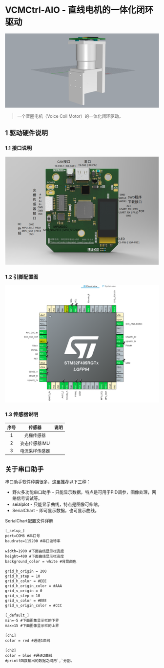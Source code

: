 # VCMCtrl-AIO - 直线电机的一体化闭环驱动
![image-20220904195708891](5.Images/VCM.png)

> 一个音圈电机（Voice Coil Motor）的一体化闭环驱动。

## 1  驱动硬件说明

### 1.1  接口说明 

![HardwareInterface](5.Images/HardwareInterface.png)

### 1.2  引脚配置图

![Pinpoint](5.Images/Pinpoint.png)

### 1.3  传感器说明

| 序号 |     传感器     | 说明 |
| :--: | :------------: | :--: |
|  1   |   光栅传感器   |      |
|  2   | 姿态传感器IMU  |      |
|  3   | 电流采样传感器 |      |





## 关于串口助手

串口助手软件种类很多，这里推荐以下三种：

- 野火多功能串口助手 - 只能显示数据，特点是可用于PID调参，图像处理，网络信号调试等。
- seialplot - 只能显示曲线，特点是图像可伸缩。
- SerialChart - 即可显示数据，也可显示曲线。

SerialChart配置文件详解

```shell
[_setup_]
port=COM6 #串口号
baudrate=115200 #串口波特率

width=1900 #下面曲线显示栏宽度
height=400 #下面曲线显示栏高度
background_color = white #背景颜色

grid_h_origin = 200
grid_h_step = 10
grid_h_color = #EEE
grid_h_origin_color = #AAA
grid_v_origin = 0
grid_v_step = 10
grid_v_color = #EEE
grid_v_origin_color = #CCC 

[_default_]
min=-5 #下面图象显示栏的下界
max=15 #下面图像显示栏的上界

[ch1]
color = red #通道1曲线

[ch2]
color = blue #通道2曲线
#printf函数输出的数据之间用`,`分割。
```



















